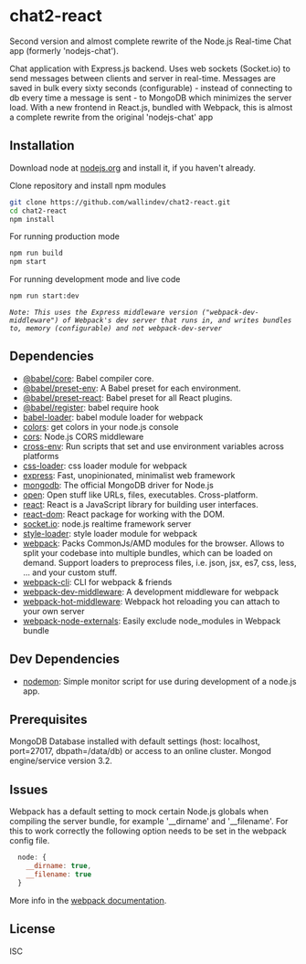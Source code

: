 # chat2-react

Second version and almost complete rewrite of the Node.js Real-time Chat app (formerly 'nodejs-chat').

Chat application with Express.js backend. Uses web sockets (Socket.io) to send messages between clients and server in real-time. Messages are saved in bulk every sixty seconds (configurable) - instead of connecting to db every time a message is sent - to MongoDB which minimizes the server load. With a new frontend in React.js, bundled with Webpack, this is almost a complete rewrite from the original 'nodejs-chat' app

## Installation

Download node at [nodejs.org](http://nodejs.org) and install it, if you haven't already.

Clone repository and install npm modules
```sh
git clone https://github.com/wallindev/chat2-react.git
cd chat2-react
npm install
```

For running production mode
```sh
npm run build
npm start
```

For running development mode and live code
```sh
npm run start:dev
```
*`Note: This uses the Express middleware version ("webpack-dev-middleware") of Webpack's dev server that runs in, and writes bundles to, memory (configurable) and not webpack-dev-server`*

## Dependencies

- [@babel/core](https://ghub.io/@babel/core): Babel compiler core.
- [@babel/preset-env](https://ghub.io/@babel/preset-env): A Babel preset for each environment.
- [@babel/preset-react](https://ghub.io/@babel/preset-react): Babel preset for all React plugins.
- [@babel/register](https://ghub.io/@babel/register): babel require hook
- [babel-loader](https://ghub.io/babel-loader): babel module loader for webpack
- [colors](https://ghub.io/colors): get colors in your node.js console
- [cors](https://ghub.io/cors): Node.js CORS middleware
- [cross-env](https://ghub.io/cross-env): Run scripts that set and use environment variables across platforms
- [css-loader](https://ghub.io/css-loader): css loader module for webpack
- [express](https://ghub.io/express): Fast, unopinionated, minimalist web framework
- [mongodb](https://ghub.io/mongodb): The official MongoDB driver for Node.js
- [open](https://ghub.io/open): Open stuff like URLs, files, executables. Cross-platform.
- [react](https://ghub.io/react): React is a JavaScript library for building user interfaces.
- [react-dom](https://ghub.io/react-dom): React package for working with the DOM.
- [socket.io](https://ghub.io/socket.io): node.js realtime framework server
- [style-loader](https://ghub.io/style-loader): style loader module for webpack
- [webpack](https://ghub.io/webpack): Packs CommonJs/AMD modules for the browser. Allows to split your codebase into multiple bundles, which can be loaded on demand. Support loaders to preprocess files, i.e. json, jsx, es7, css, less, ... and your custom stuff.
- [webpack-cli](https://ghub.io/webpack-cli): CLI for webpack &amp; friends
- [webpack-dev-middleware](https://ghub.io/webpack-dev-middleware): A development middleware for webpack
- [webpack-hot-middleware](https://ghub.io/webpack-hot-middleware): Webpack hot reloading you can attach to your own server
- [webpack-node-externals](https://ghub.io/webpack-node-externals): Easily exclude node_modules in Webpack bundle

## Dev Dependencies

- [nodemon](https://ghub.io/nodemon): Simple monitor script for use during development of a node.js app.

## Prerequisites

MongoDB Database installed with default settings (host: localhost, port=27017, dbpath=/data/db) or access to an online cluster. Mongod engine/service version 3.2.

## Issues

Webpack has a default setting to mock certain Node.js globals when compiling the server bundle, for example '__dirname' and '__filename'. For this to work correctly the following option needs to be set in the webpack config file.

```js
  node: {
    __dirname: true,
    __filename: true
  }
```

More info in the [webpack documentation](https://webpack.js.org/configuration/node#node__filename).

## License

ISC
